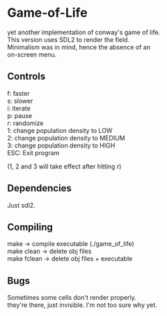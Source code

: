 # Game-of-Life
yet another implementation of conway's game of life.\
This version uses SDL2 to render the field.\
Minimalism was in mind, hence the absence of an\
on-screen menu.

## Controls
f: faster\
s: slower\
i: iterate\
p: pause\
r: randomize\
1: change population density to LOW\
2: change population density to MEDIUM\
3: change population density to HIGH\
ESC: Exit program

(1, 2 and 3 will take effect after hitting r)

## Dependencies
Just sdl2.

## Compiling
make -> compile executable (./game_of_life)\
make clean -> delete obj files\
make fclean -> delete obj files + executable

## Bugs
Sometimes some cells don't render properly.\
they're there, just invisible. I'm not too sure why yet.
